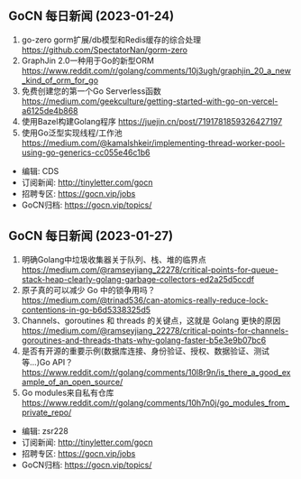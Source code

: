 ## GoCN 每日新闻 (2023-01-24)

1. go-zero gorm扩展/db模型和Redis缓存的综合处理 https://github.com/SpectatorNan/gorm-zero
2. GraphJin 2.0一种用于Go的新型ORM https://www.reddit.com/r/golang/comments/10j3ugh/graphjin_20_a_new_kind_of_orm_for_go
3. 免费创建您的第一个Go Serverless函数 https://medium.com/geekculture/getting-started-with-go-on-vercel-a6125de4b868
4. 使用Bazel构建Golang程序 https://juejin.cn/post/7191781859326427197
5. 使用Go泛型实现线程/工作池 https://medium.com/@kamalshkeir/implementing-thread-worker-pool-using-go-generics-cc055e46c1b6

* 编辑: CDS
* 订阅新闻: http://tinyletter.com/gocn
* 招聘专区: https://gocn.vip/jobs
* GoCN归档: https://gocn.vip/topics/


## GoCN 每日新闻 (2023-01-27)

1. 明确Golang中垃圾收集器关于队列、栈、堆的临界点 https://medium.com/@ramseyjiang_22278/critical-points-for-queue-stack-heap-clearly-golang-garbage-collectors-ed2a25d5ccdf
2. 原子真的可以减少 Go 中的锁争用吗？ https://medium.com/@trinad536/can-atomics-really-reduce-lock-contentions-in-go-b6d5338325d5
3. Channels、goroutines 和 threads 的关键点，这就是 Golang 更快的原因 https://medium.com/@ramseyjiang_22278/critical-points-for-channels-goroutines-and-threads-thats-why-golang-faster-b5e3e9b07bc6
4. 是否有开源的重要示例(数据库连接、身份验证、授权、数据验证、测试等...)Go API？https://www.reddit.com/r/golang/comments/10l8r9n/is_there_a_good_example_of_an_open_source/
5. Go modules来自私有仓库 https://www.reddit.com/r/golang/comments/10h7n0j/go_modules_from_private_repo/

* 编辑: zsr228
* 订阅新闻: http://tinyletter.com/gocn
* 招聘专区: https://gocn.vip/jobs
* GoCN归档: https://gocn.vip/topics/